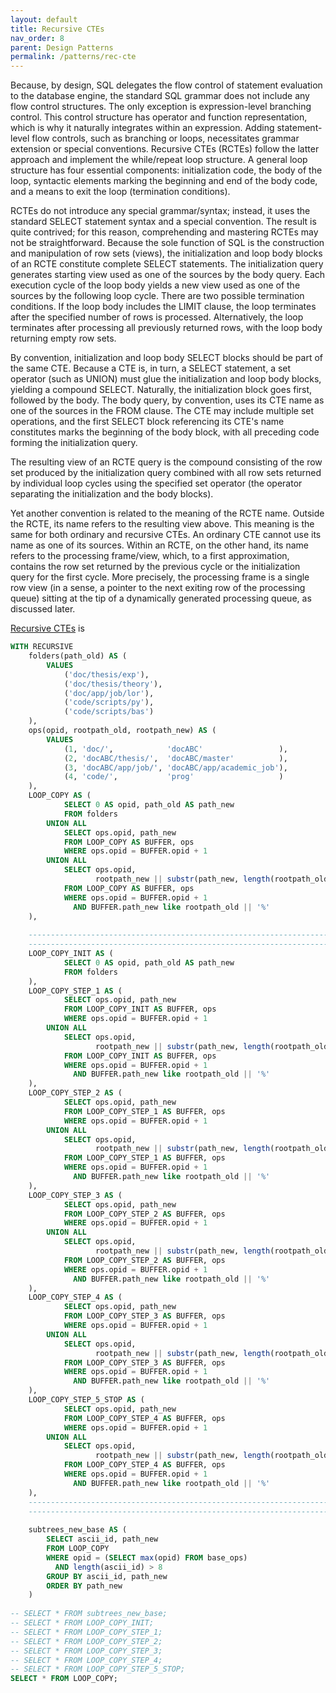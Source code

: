 ```yaml
---
layout: default
title: Recursive CTEs
nav_order: 8
parent: Design Patterns
permalink: /patterns/rec-cte
---
```


Because, by design, SQL delegates the flow control of statement evaluation to the database engine, the standard SQL grammar does not include any flow control structures. The only exception is expression-level branching control. This control structure has operator and function representation, which is why it naturally integrates within an expression. Adding statement-level flow controls, such as branching or loops, necessitates grammar extension or special conventions. Recursive CTEs (RCTEs) follow the latter approach and implement the while/repeat loop structure. A general loop structure has four essential components: initialization code, the body of the loop, syntactic elements marking the beginning and end of the body code, and a means to exit the loop (termination conditions).
  
RCTEs do not introduce any special grammar/syntax; instead, it uses the standard SELECT statement syntax and a special convention. The result is quite contrived; for this reason, comprehending and mastering RCTEs may not be straightforward. Because the sole function of SQL is the construction and manipulation of row sets (views), the initialization and loop body blocks of an RCTE constitute complete SELECT statements. The initialization query generates starting view used as one of the sources by the body query. Each execution cycle of the loop body yields a new view used as one of the sources by the following loop cycle. There are two possible termination conditions. If the loop body includes the LIMIT clause, the loop terminates after the specified number of rows is processed. Alternatively, the loop terminates after processing all previously returned rows, with the loop body returning empty row sets.

By convention, initialization and loop body SELECT blocks should be part of the same CTE. Because a CTE is, in turn, a SELECT statement, a set operator (such as UNION) must glue the initialization and loop body blocks, yielding a compound SELECT. Naturally, the initialization block goes first, followed by the body. The body query, by convention, uses its CTE name as one of the sources in the FROM clause. The CTE may include multiple set operations, and the first SELECT block referencing its CTE's name constitutes marks the beginning of the body block, with all preceding code forming the initialization query.

The resulting view of an RCTE query is the compound consisting of the row set produced by the initialization query combined with all row sets returned by individual loop cycles using the specified set operator (the operator separating the initialization and the body blocks).

Yet another convention is related to the meaning of the RCTE name. Outside the RCTE, its name refers to the resulting view above. This meaning is the same for both ordinary and recursive CTEs. An ordinary CTE cannot use its name as one of its sources. Within an RCTE, on the other hand, its name refers to the processing frame/view, which, to a first approximation, contains the row set returned by the previous cycle or the initialization query for the first cycle. More precisely, the processing frame is a single row view (in a sense, a pointer to the next exiting row of the processing queue) sitting at the tip of a dynamically generated processing queue, as discussed later.

[Recursive CTEs][] is

~~~sql
WITH RECURSIVE
	folders(path_old) AS (
		VALUES
			('doc/thesis/exp'),
			('doc/thesis/theory'),
			('doc/app/job/lor'),
			('code/scripts/py'),
			('code/scripts/bas')
	),
    ops(opid, rootpath_old, rootpath_new) AS (
        VALUES
			(1, 'doc/',            'docABC'                 ),
			(2, 'docABC/thesis/',  'docABC/master'          ),
			(3, 'docABC/app/job/', 'docABC/app/academic_job'),
			(4, 'code/',           'prog'                   )
    ),
    LOOP_COPY AS (
            SELECT 0 AS opid, path_old AS path_new
            FROM folders
        UNION ALL
            SELECT ops.opid, path_new
            FROM LOOP_COPY AS BUFFER, ops
            WHERE ops.opid = BUFFER.opid + 1
        UNION ALL
            SELECT ops.opid,
				   rootpath_new || substr(path_new, length(rootpath_old)) AS path_new
            FROM LOOP_COPY AS BUFFER, ops
            WHERE ops.opid = BUFFER.opid + 1
              AND BUFFER.path_new like rootpath_old || '%'            
    ),
    
    -------------------------------------------------------------------------------
    -------------------------------------------------------------------------------
    LOOP_COPY_INIT AS (
			SELECT 0 AS opid, path_old AS path_new
			FROM folders
    ),
    LOOP_COPY_STEP_1 AS (
            SELECT ops.opid, path_new
            FROM LOOP_COPY_INIT AS BUFFER, ops
            WHERE ops.opid = BUFFER.opid + 1
        UNION ALL
            SELECT ops.opid,
				   rootpath_new || substr(path_new, length(rootpath_old)) AS path_new
            FROM LOOP_COPY_INIT AS BUFFER, ops
            WHERE ops.opid = BUFFER.opid + 1
              AND BUFFER.path_new like rootpath_old || '%'            
    ),
    LOOP_COPY_STEP_2 AS (
            SELECT ops.opid, path_new
            FROM LOOP_COPY_STEP_1 AS BUFFER, ops
            WHERE ops.opid = BUFFER.opid + 1
        UNION ALL
            SELECT ops.opid,
				   rootpath_new || substr(path_new, length(rootpath_old)) AS path_new
            FROM LOOP_COPY_STEP_1 AS BUFFER, ops
            WHERE ops.opid = BUFFER.opid + 1
              AND BUFFER.path_new like rootpath_old || '%'            
    ),
    LOOP_COPY_STEP_3 AS (
            SELECT ops.opid, path_new
            FROM LOOP_COPY_STEP_2 AS BUFFER, ops
            WHERE ops.opid = BUFFER.opid + 1
        UNION ALL
            SELECT ops.opid,
				   rootpath_new || substr(path_new, length(rootpath_old)) AS path_new
            FROM LOOP_COPY_STEP_2 AS BUFFER, ops
            WHERE ops.opid = BUFFER.opid + 1
              AND BUFFER.path_new like rootpath_old || '%'            
    ),
    LOOP_COPY_STEP_4 AS (
            SELECT ops.opid, path_new
            FROM LOOP_COPY_STEP_3 AS BUFFER, ops
            WHERE ops.opid = BUFFER.opid + 1
        UNION ALL
            SELECT ops.opid,
				   rootpath_new || substr(path_new, length(rootpath_old)) AS path_new
            FROM LOOP_COPY_STEP_3 AS BUFFER, ops
            WHERE ops.opid = BUFFER.opid + 1
              AND BUFFER.path_new like rootpath_old || '%'            
    ),
    LOOP_COPY_STEP_5_STOP AS (
            SELECT ops.opid, path_new
            FROM LOOP_COPY_STEP_4 AS BUFFER, ops
            WHERE ops.opid = BUFFER.opid + 1
        UNION ALL
            SELECT ops.opid,
				   rootpath_new || substr(path_new, length(rootpath_old)) AS path_new
            FROM LOOP_COPY_STEP_4 AS BUFFER, ops
            WHERE ops.opid = BUFFER.opid + 1
              AND BUFFER.path_new like rootpath_old || '%'            
    ),
    -------------------------------------------------------------------------------
    -------------------------------------------------------------------------------
    
    subtrees_new_base AS (
        SELECT ascii_id, path_new
        FROM LOOP_COPY
        WHERE opid = (SELECT max(opid) FROM base_ops)
          AND length(ascii_id) > 8
        GROUP BY ascii_id, path_new
        ORDER BY path_new
    )
    
-- SELECT * FROM subtrees_new_base;
-- SELECT * FROM LOOP_COPY_INIT;
-- SELECT * FROM LOOP_COPY_STEP_1;
-- SELECT * FROM LOOP_COPY_STEP_2;
-- SELECT * FROM LOOP_COPY_STEP_3;
-- SELECT * FROM LOOP_COPY_STEP_4;
-- SELECT * FROM LOOP_COPY_STEP_5_STOP;
SELECT * FROM LOOP_COPY;
~~~


<!-- References -->

[Recursive CTEs]: https://sqlite.org/lang_with.html#recursive_common_table_expressions
